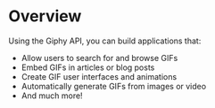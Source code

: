 # Overview

Using the Giphy API, you can build applications that:

- Allow users to search for and browse GIFs
- Embed GIFs in articles or blog posts
- Create GIF user interfaces and animations
- Automatically generate GIFs from images or video
- And much more!
